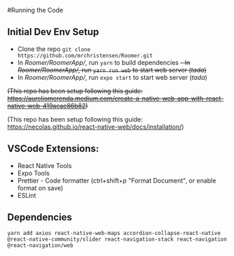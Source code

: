 #Running the Code

## Initial Dev Env Setup

- Clone the repo `git clone https://github.com/mrchristensen/Roomer.git`
- In _Roomer/RoomerApp/_, run `yarn` to build dependencies
  ~~- In _Roomer/RoomerApp/_, run `yarn run web` to start web server (_tada_)~~
- In _Roomer/RoomerApp/_, run `expo start` to start web server (_tada_)

~~(This repo has been setup following this guide: https://aureliomerenda.medium.com/create-a-native-web-app-with-react-native-web-419acac86b82)~~

(This repo has been setup following this guide: https://necolas.github.io/react-native-web/docs/installation/)

## VSCode Extensions:

- React Native Tools
- Expo Tools
- Prettier - Code formatter (ctrl+shift+p "Format Document", or enable format on save)
- ESLint

## Dependencies

`yarn add axios react-native-web-maps accordion-collapse-react-native @react-native-community/slider react-navigation-stack react-navigation @react-navigation/web`

